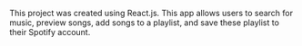 This project was created using React.js. This app allows users to search for music, preview songs, add songs to a playlist, and save these playlist to their Spotify account. 